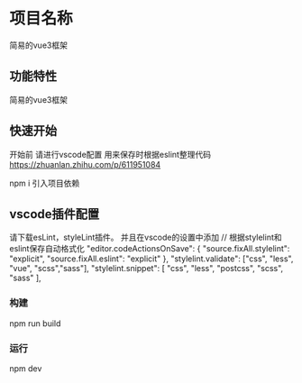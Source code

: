 # 项目名称

简易的vue3框架

## 功能特性

简易的vue3框架

## 快速开始
开始前 请进行vscode配置 用来保存时根据eslint整理代码
https://zhuanlan.zhihu.com/p/611951084

npm i 引入项目依赖
## vscode插件配置
请下载esLint，styleLint插件。
并且在vscode的设置中添加
// 根据stylelint和eslint保存自动格式化
"editor.codeActionsOnSave": {
  "source.fixAll.stylelint": "explicit",
  "source.fixAll.eslint": "explicit"
},
"stylelint.validate": ["css", "less", "vue", "scss","sass"],
"stylelint.snippet": [
  "css",
  "less",
  "postcss",
  "scss",
  "sass"
],
### 构建
npm run build

### 运行

npm dev
